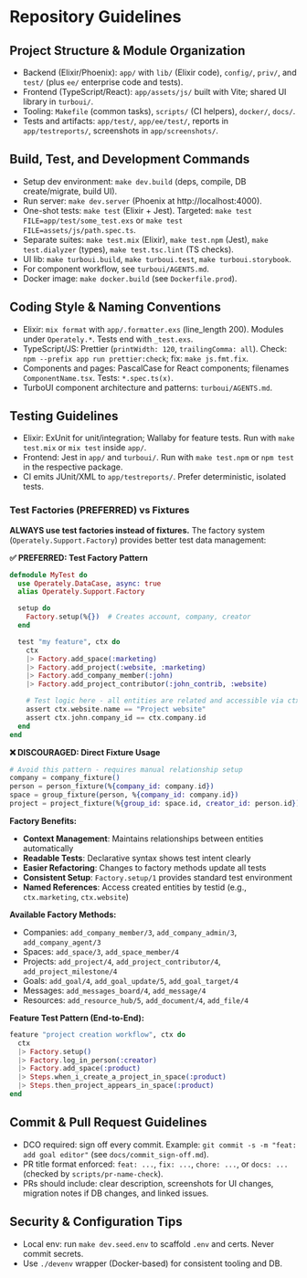# Repository Guidelines

## Project Structure & Module Organization
- Backend (Elixir/Phoenix): `app/` with `lib/` (Elixir code), `config/`, `priv/`, and `test/` (plus `ee/` enterprise code and tests).
- Frontend (TypeScript/React): `app/assets/js/` built with Vite; shared UI library in `turboui/`.
- Tooling: `Makefile` (common tasks), `scripts/` (CI helpers), `docker/`, `docs/`.
- Tests and artifacts: `app/test/`, `app/ee/test/`, reports in `app/testreports/`, screenshots in `app/screenshots/`.

## Build, Test, and Development Commands
- Setup dev environment: `make dev.build` (deps, compile, DB create/migrate, build UI).
- Run server: `make dev.server` (Phoenix at http://localhost:4000).
- One-shot tests: `make test` (Elixir + Jest). Targeted: `make test FILE=app/test/some_test.exs` or `make test FILE=assets/js/path.spec.ts`.
- Separate suites: `make test.mix` (Elixir), `make test.npm` (Jest), `make test.dialyzer` (types), `make test.tsc.lint` (TS checks).
- UI lib: `make turboui.build`, `make turboui.test`, `make turboui.storybook`.
- For component workflow, see `turboui/AGENTS.md`.
- Docker image: `make docker.build` (see `Dockerfile.prod`).

## Coding Style & Naming Conventions
- Elixir: `mix format` with `app/.formatter.exs` (line_length 200). Modules under `Operately.*`. Tests end with `_test.exs`.
- TypeScript/JS: Prettier (`printWidth: 120`, `trailingComma: all`). Check: `npm --prefix app run prettier:check`; fix: `make js.fmt.fix`.
- Components and pages: PascalCase for React components; filenames `ComponentName.tsx`. Tests: `*.spec.ts(x)`.
- TurboUI component architecture and patterns: `turboui/AGENTS.md`.

## Testing Guidelines
- Elixir: ExUnit for unit/integration; Wallaby for feature tests. Run with `make test.mix` or `mix test` inside `app/`.
- Frontend: Jest in `app/` and `turboui/`. Run with `make test.npm` or `npm test` in the respective package.
- CI emits JUnit/XML to `app/testreports/`. Prefer deterministic, isolated tests.

### Test Factories (PREFERRED) vs Fixtures
**ALWAYS use test factories instead of fixtures.** The factory system (`Operately.Support.Factory`) provides better test data management:

**✅ PREFERRED: Test Factory Pattern**
```elixir
defmodule MyTest do
  use Operately.DataCase, async: true
  alias Operately.Support.Factory

  setup do
    Factory.setup(%{})  # Creates account, company, creator
  end

  test "my feature", ctx do
    ctx
    |> Factory.add_space(:marketing)
    |> Factory.add_project(:website, :marketing)
    |> Factory.add_company_member(:john)
    |> Factory.add_project_contributor(:john_contrib, :website)

    # Test logic here - all entities are related and accessible via ctx
    assert ctx.website.name == "Project website"
    assert ctx.john.company_id == ctx.company.id
  end
end
```

**❌ DISCOURAGED: Direct Fixture Usage**
```elixir
# Avoid this pattern - requires manual relationship setup
company = company_fixture()
person = person_fixture(%{company_id: company.id})
space = group_fixture(person, %{company_id: company.id})
project = project_fixture(%{group_id: space.id, creator_id: person.id})
```

**Factory Benefits:**
- **Context Management**: Maintains relationships between entities automatically
- **Readable Tests**: Declarative syntax shows test intent clearly
- **Easier Refactoring**: Changes to factory methods update all tests
- **Consistent Setup**: `Factory.setup/1` provides standard test environment
- **Named References**: Access created entities by testid (e.g., `ctx.marketing`, `ctx.website`)

**Available Factory Methods:**
- Companies: `add_company_member/3`, `add_company_admin/3`, `add_company_agent/3`
- Spaces: `add_space/3`, `add_space_member/4`
- Projects: `add_project/4`, `add_project_contributor/4`, `add_project_milestone/4`
- Goals: `add_goal/4`, `add_goal_update/5`, `add_goal_target/4`
- Messages: `add_messages_board/4`, `add_message/4`
- Resources: `add_resource_hub/5`, `add_document/4`, `add_file/4`

**Feature Test Pattern (End-to-End):**
```elixir
feature "project creation workflow", ctx do
  ctx
  |> Factory.setup()
  |> Factory.log_in_person(:creator)
  |> Factory.add_space(:product)
  |> Steps.when_i_create_a_project_in_space(:product)
  |> Steps.then_project_appears_in_space(:product)
end
```

## Commit & Pull Request Guidelines
- DCO required: sign off every commit. Example: `git commit -s -m "feat: add goal editor"` (see `docs/commit_sign-off.md`).
- PR title format enforced: `feat: ...`, `fix: ...`, `chore: ...`, or `docs: ...` (checked by `scripts/pr-name-check`).
- PRs should include: clear description, screenshots for UI changes, migration notes if DB changes, and linked issues.

## Security & Configuration Tips
- Local env: run `make dev.seed.env` to scaffold `.env` and certs. Never commit secrets.
- Use `./devenv` wrapper (Docker-based) for consistent tooling and DB.
